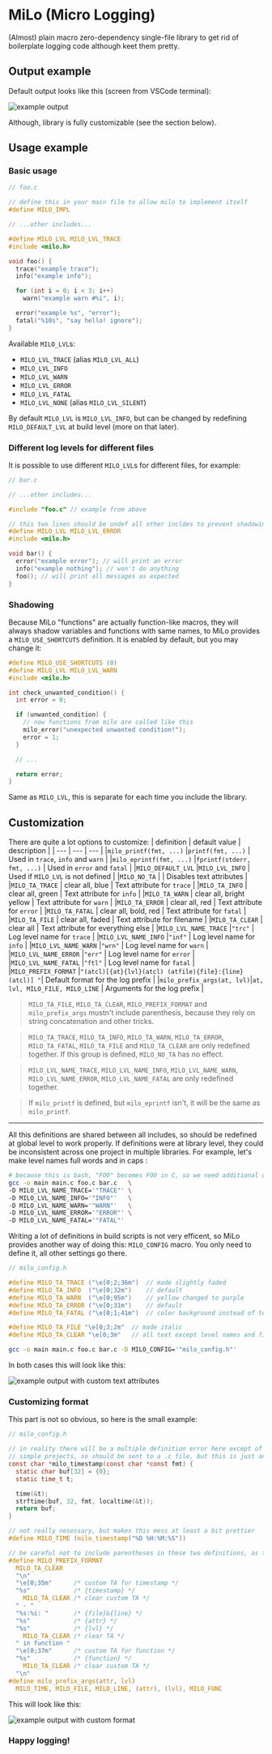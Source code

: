 # MiLo (Micro Logging)
(Almost) plain macro zero-dependency single-file library to get rid of boilerplate logging code although keet them pretty.

## Output example

Default output looks like this (screen from VSCode terminal):

<p>
  <img src="https://raw.githubusercontent.com/DaniilAlpha/milo/main/example.png" alt="example output" />
</p>

Although, library is fully customizable (see the section below).

## Usage example

### Basic usage

```c
// foo.c

// define this in your main file to allow milo to implement itself
#define MILO_IMPL 

// ...other includes...

#define MILO_LVL MILO_LVL_TRACE
#include <milo.h>

void foo() {
  trace("example trace");
  info("example info");

  for (int i = 0; i < 3; i++) 
    warn("example warn #%i", i);

  error("example %s", "error");
  fatal("%10s", "say hello! ignore");
}
```

Available `MILO_LVL`s:
- `MILO_LVL_TRACE` (alias `MILO_LVL_ALL`)
- `MILO_LVL_INFO` 
- `MILO_LVL_WARN` 
- `MILO_LVL_ERROR`
- `MILO_LVL_FATAL`
- `MILO_LVL_NONE` (alias `MILO_LVL_SILENT`)

By default `MILO_LVL` is `MILO_LVL_INFO`, but can be changed by redefining `MILO_DEFAULT_LVL` at build level (more on that later).

### Different log levels for different files

It is possible to use different `MILO_LVL`s for different files, for example:

```c
// bar.c

// ...other includes...

#include "foo.c" // example from above

// this two lines should be undef all other incldes to prevent shadowing
#define MILO_LVL MILO_LVL_ERROR
#include <milo.h>

void bar() {
  error("example error"); // will print an error
  info("example nothing"); // won't do anything
  foo(); // will print all messages as expected
}
```

### Shadowing

Because MiLo "functions" are actually function-like macros, they will always shadow variables and functions with same names, to MiLo provides a `MILO_USE_SHORTCUTS` definition. It is enabled by default, but you may change it: 

```c
#define MILO_USE_SHORTCUTS (0) 
#define MILO_LVL MILO_LVL_WARN
#include <milo.h>

int check_unwanted_condition() {
  int error = 0;

  if (unwanted_condition) {
    // now functions from milo are called like this
    milo_error("unexpected unwanted condition!"); 
    error = 1;
  }

  // ...

  return error;
}
```

Same as `MILO_LVL`, this is separate for each time you include the library.

## Customization

There are quite a lot options to customize:
| definition                | default value                                          | description                        |
| ---                       | ---                                                    | ---                                |
|`milo_printf(fmt, ...)`    |`printf(fmt, ...)`                                      | Used in `trace`, `info` and `warn` |
|`milo_eprintf(fmt, ...)`   |`fprintf(stderr, fmt, ...)`                             | Used in `error` and `fatal`        |
|`MILO_DEFAULT_LVL`         |`MILO_LVL_INFO`                                         | Used if `MILO_LVL` is not defined  |
|`MILO_NO_TA`               |                                                        | Disables text attributes           |
|`MILO_TA_TRACE`            | clear all, blue                                        | Text attribute for `trace`         |
|`MILO_TA_INFO`             | clear all, green                                       | Text attribute for `info`          |
|`MILO_TA_WARN`             | clear all, bright yellow                               | Text attribute for `warn`          |
|`MILO_TA_ERROR`            | clear all, red                                         | Text attribute for `error`         |
|`MILO_TA_FATAL`            | clear all, bold, red                                   | Text attribute for `fatal`         |
|`MILO_TA_FILE`             | clear all, faded                                       | Text attribute for filename        |
|`MILO_TA_CLEAR`            | clear all                                              | Text attribute for everything else |
|`MILO_LVL_NAME_TRACE`      |`"trc"`                                                 | Log level name for `trace`         |
|`MILO_LVL_NAME_INFO`       |`"inf"`                                                 | Log level name for `info`          |
|`MILO_LVL_NAME_WARN`       |`"wrn"`                                                 | Log level name for `warn`          |
|`MILO_LVL_NAME_ERROR`      |`"err"`                                                 | Log level name for `error`         |
|`MILO_LVL_NAME_FATAL`      |`"ftl"`                                                 | Log level name for `fatal`         |
|`MILO_PREFIX_FORMAT`       |`"(atcl)[{at}{lvl}(atcl) (atfile){file}:{line}(atcl)] "`| Default format for the log prefix  |
|`milo_prefix_args(at, lvl)`|`at, lvl, MILO_FILE, MILO_LINE`                         | Arguments for the log prefix       |

> `MILO_TA_FILE`, `MILO_TA_CLEAR`, `MILO_PREFIX_FORMAT` and `milo_prefix_args` mustn't include parenthesis, because they rely on string concatenation and other tricks.

> `MILO_TA_TRACE`, `MILO_TA_INFO`, `MILO_TA_WARN`, `MILO_TA_ERROR`, `MILO_TA_FATAL`, `MILO_TA_FILE` and `MILO_TA_CLEAR` are only redefined together. If this group is defined, `MILO_NO_TA` has no effect.

> `MILO_LVL_NAME_TRACE`, `MILO_LVL_NAME_INFO`, `MILO_LVL_NAME_WARN`, `MILO_LVL_NAME_ERROR`, `MILO_LVL_NAME_FATAL` are only redefined together.

> If `milo_printf` is defined, but `milo_eprintf` isn't, it will be the same as `milo_printf`. 

---

All this definitions are shared between all includes, so should be redefined at global level to work properly. If definitions were at library level, they could be inconsistent across one project in multiple libraries. For example, let's make level names full words and in caps :

```bash
# because this is bash, "FOO" becomes FOO in C, so we need additional quotes
gcc -o main main.c foo.c bar.c   \
-D MILO_LVL_NAME_TRACE='"TRACE"' \
-D MILO_LVL_NAME_INFO='"INFO"'   \
-D MILO_LVL_NAME_WARN='"WARN"'   \
-D MILO_LVL_NAME_ERROR='"ERROR"' \
-D MILO_LVL_NAME_FATAL='"FATAL"'
```

Writing a lot of definitions in build scripts is not very efficent, so MiLo provides another way of doing this: `MILO_CONFIG` macro. You only need to define it, all other settings go there. 

```c
// milo_config.h

#define MILO_TA_TRACE ("\e[0;2;36m")  // made slightly faded
#define MILO_TA_INFO  ("\e[0;32m")    // default
#define MILO_TA_WARN  ("\e[0;95m")    // yellow changed to purple
#define MILO_TA_ERROR ("\e[0;31m")    // default
#define MILO_TA_FATAL ("\e[0;1;41m")  // color background instead of text

#define MILO_TA_FILE "\e[0;3;2m"  // made italic
#define MILO_TA_CLEAR "\e[0;3m"   // all text except level names and filenames made italic
```

```bash
gcc -o main main.c foo.c bar.c -D MILO_CONFIG='"milo_config.h"'
```

In both cases this will look like this:

<p>
  <img src="https://raw.githubusercontent.com/DaniilAlpha/milo/main/example_custom_ta.png" alt="example output with custom text attributes" />
</p>

### Customizing format

This part is not so obvious, so here is the small example:

```c
// milo_config.h

// in reality there will be a multiple definition error here except of some very
// simple projects, so should be sent to a .c file, but this is just an example
const char *milo_timestamp(const char *const fmt) {
  static char buf[32] = {0};
  static time_t t;

  time(&t);
  strftime(buf, 32, fmt, localtime(&t));
  return buf;
}

// not really nesessary, but makes this mess at least a bit prettier
#define MILO_TIME (milo_timestamp("%D %H:%M:%S")) 

// be careful not to include parentheses in these two definitions, as they rely on string concatenation
#define MILO_PREFIX_FORMAT                                                     \
  MILO_TA_CLEAR                                                                \
  "\n"                                                                         \
  "\e[0;35m"      /* custom TA for timestamp */                                \
  "%s"            /* {timestamp} */                                            \
    MILO_TA_CLEAR /* clear custom TA */                                        \
  " - "                                                                        \
  "%s:%i: "       /* {file}&{line} */                                          \
  "%s"            /* {attr} */                                                 \
  "%s"            /* {lvl} */                                                  \
    MILO_TA_CLEAR /* clear TA */                                               \
  " in function "                                                              \
  "\e[0;37m"      /* custom TA for function */                                 \
  "%s"            /* {function} */                                             \
    MILO_TA_CLEAR /* clear custom TA */                                        \
  "\n"
#define milo_prefix_args(attr, lvl)                                            \
  MILO_TIME, MILO_FILE, MILO_LINE, (attr), (lvl), MILO_FUNC
```

This will look like this:

<p>
  <img src="https://raw.githubusercontent.com/DaniilAlpha/milo/main/example_custom_format.png" alt="example output with custom format" />
</p>

### Happy logging!